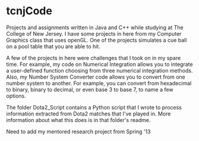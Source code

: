 tcnjCode
========

Projects and assignments written in Java and C++ while studying at The College of New Jersey. I have some projects in here from my Computer Graphics class that uses openGL. One of the projects simulates a cue ball on a pool table that you are able to hit.

A few of the projects in here were challenges that I took on in my spare time. For example, my code on Numerical Integration allows you to integrate a user-defined function choosing from three numerical integration methods. Also, my Number System Converter code allows you to convert from one number system to another. For example, you can convert from hexadecimal to binary, binary to decimal, or even base 3 to base 7, to name a few options. 

The folder Dota2_Script contains a Python script that I wrote to process information extracted from Dota2 matches that I've played in. More information about what this does is in that folder's readme.

Need to add my mentored research project from Spring '13